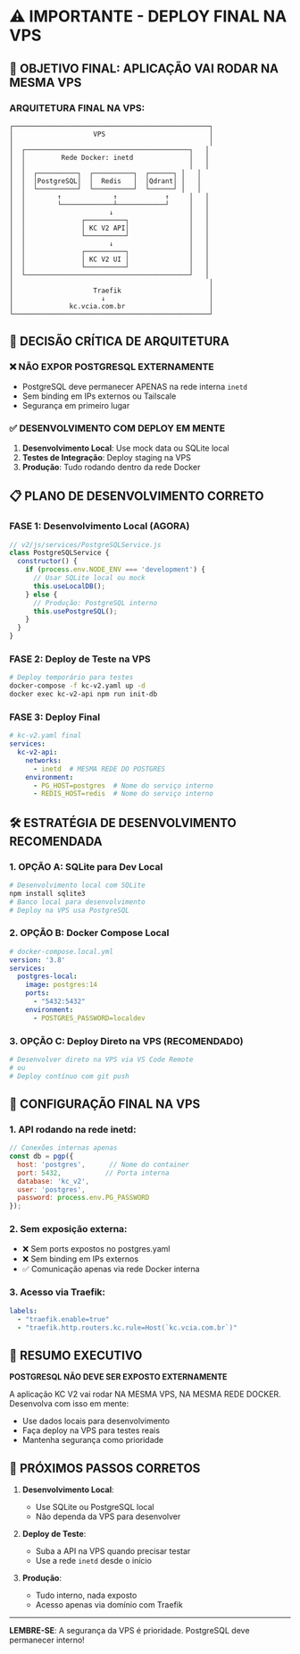 # ⚠️ IMPORTANTE - DEPLOY FINAL NA VPS

## 🎯 OBJETIVO FINAL: APLICAÇÃO VAI RODAR NA MESMA VPS

### ARQUITETURA FINAL NA VPS:
```
┌─────────────────────────────────────────────────┐
│                    VPS                          │
│                                                 │
│  ┌─────────────────────────────────────────┐   │
│  │         Rede Docker: inetd              │   │
│  │                                         │   │
│  │  ┌──────────┐  ┌──────────┐  ┌──────┐ │   │
│  │  │PostgreSQL│  │  Redis   │  │Qdrant│ │   │
│  │  └──────────┘  └──────────┘  └──────┘ │   │
│  │        ↑             ↑            ↑     │   │
│  │        └─────────────┴────────────┘     │   │
│  │                     ↓                   │   │
│  │              ┌──────────┐               │   │
│  │              │ KC V2 API│               │   │
│  │              └──────────┘               │   │
│  │                     ↓                   │   │
│  │              ┌──────────┐               │   │
│  │              │ KC V2 UI │               │   │
│  │              └──────────┘               │   │
│  └─────────────────────────────────────────┘   │
│                                                 │
│                    Traefik                      │
│                      ↓                          │
│              kc.vcia.com.br                     │
└─────────────────────────────────────────────────┘
```

## 🚨 DECISÃO CRÍTICA DE ARQUITETURA

### ❌ NÃO EXPOR POSTGRESQL EXTERNAMENTE
- PostgreSQL deve permanecer APENAS na rede interna `inetd`
- Sem binding em IPs externos ou Tailscale
- Segurança em primeiro lugar

### ✅ DESENVOLVIMENTO COM DEPLOY EM MENTE
1. **Desenvolvimento Local**: Use mock data ou SQLite local
2. **Testes de Integração**: Deploy staging na VPS
3. **Produção**: Tudo rodando dentro da rede Docker

## 📋 PLANO DE DESENVOLVIMENTO CORRETO

### FASE 1: Desenvolvimento Local (AGORA)
```javascript
// v2/js/services/PostgreSQLService.js
class PostgreSQLService {
  constructor() {
    if (process.env.NODE_ENV === 'development') {
      // Usar SQLite local ou mock
      this.useLocalDB();
    } else {
      // Produção: PostgreSQL interno
      this.usePostgreSQL();
    }
  }
}
```

### FASE 2: Deploy de Teste na VPS
```bash
# Deploy temporário para testes
docker-compose -f kc-v2.yaml up -d
docker exec kc-v2-api npm run init-db
```

### FASE 3: Deploy Final
```yaml
# kc-v2.yaml final
services:
  kc-v2-api:
    networks:
      - inetd  # MESMA REDE DO POSTGRES
    environment:
      - PG_HOST=postgres  # Nome do serviço interno
      - REDIS_HOST=redis  # Nome do serviço interno
```

## 🛠️ ESTRATÉGIA DE DESENVOLVIMENTO RECOMENDADA

### 1. OPÇÃO A: SQLite para Dev Local
```bash
# Desenvolvimento local com SQLite
npm install sqlite3
# Banco local para desenvolvimento
# Deploy na VPS usa PostgreSQL
```

### 2. OPÇÃO B: Docker Compose Local
```yaml
# docker-compose.local.yml
version: '3.8'
services:
  postgres-local:
    image: postgres:14
    ports:
      - "5432:5432"
    environment:
      - POSTGRES_PASSWORD=localdev
```

### 3. OPÇÃO C: Deploy Direto na VPS (RECOMENDADO)
```bash
# Desenvolver direto na VPS via VS Code Remote
# ou
# Deploy contínuo com git push
```

## 🎯 CONFIGURAÇÃO FINAL NA VPS

### 1. API rodando na rede inetd:
```javascript
// Conexões internas apenas
const db = pgp({
  host: 'postgres',      // Nome do container
  port: 5432,           // Porta interna
  database: 'kc_v2',
  user: 'postgres',
  password: process.env.PG_PASSWORD
});
```

### 2. Sem exposição externa:
- ❌ Sem ports expostos no postgres.yaml
- ❌ Sem binding em IPs externos
- ✅ Comunicação apenas via rede Docker interna

### 3. Acesso via Traefik:
```yaml
labels:
  - "traefik.enable=true"
  - "traefik.http.routers.kc.rule=Host(`kc.vcia.com.br`)"
```

## 📝 RESUMO EXECUTIVO

**POSTGRESQL NÃO DEVE SER EXPOSTO EXTERNAMENTE**

A aplicação KC V2 vai rodar NA MESMA VPS, NA MESMA REDE DOCKER.
Desenvolva com isso em mente:
- Use dados locais para desenvolvimento
- Faça deploy na VPS para testes reais
- Mantenha segurança como prioridade

## 🚀 PRÓXIMOS PASSOS CORRETOS

1. **Desenvolvimento Local**: 
   - Use SQLite ou PostgreSQL local
   - Não dependa da VPS para desenvolver

2. **Deploy de Teste**:
   - Suba a API na VPS quando precisar testar
   - Use a rede `inetd` desde o início

3. **Produção**:
   - Tudo interno, nada exposto
   - Acesso apenas via domínio com Traefik

---

**LEMBRE-SE**: A segurança da VPS é prioridade. PostgreSQL deve permanecer interno!